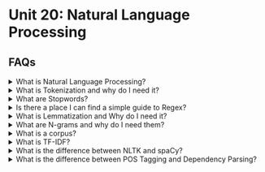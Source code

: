 # Unit 20: Natural Language Processing

## FAQs

<details>
<summary>What is Natural Language Processing?</summary>


<blockquote>
<details>
<summary>In a nutshell:</summary>

Natural Language Processing (NLP) is the development of technology that works with translating human language components into something a computer can work with.   NLP is at work anytime you interact with technology that responds to your language inputs.  It can be thought of as processing human language into computer inputs.

Examples include:
- Spell Checker.
- Talking to Alexa, Siri or Google Assistant.
- Voice to text on mobile devices.
</details>
<details>
<summary>But why?</summary>

Computer speak is very specific; its unambigous, literal, methodical and mathematical.  Human language is quite the opposite - Words can share multiple meanings when used in different contexts, despite being spelled the same or sounding the same.

When translating words between languages, direct word for word translation will often sound nonsensical because the order of the words and cultural sayings vary.  Even different dialects of the same language can have words or sayings that mean different things depending on your geography.

NLP allows a joining of computer speak with human speak to develop intricate tech that can understand language.
</details>
</blockquote>
</details>
<details>
<summary>What is Tokenization and why do I need it?</summary>

Probably the most basic level of NLP is breaking apart language into smaller chunks.  This could be breaking apart a sentence into words, an article into sentences or a book into phrases. This process is called tokenization and it can be thought of as simply stripping down a string using a delimiter as you would in Python using `.split()`.

<blockquote>
<details><summary>Word Tokenization</summary>

In the following example we'll use `.split()` and the a space delimiter to tokenize our sentence:

![Mando](Images/Mando_split.PNG)

This method works ok, but NLP can become much trickier than breaking down a sentence on a single delimiter.  You might need to write code that breaks down an entire text into whole phrases on multiple delimiters.  Because of this, we can use the Natural Language ToolKit (NLTK) platform to perform our tokenizing.  NLTK provides libraries and tools that help with NLP tasks such as text processing.  Let's tokenize the same sentence using NLTK's tokenizer, `word_tokenizer()`:

![Mando1](Images/Mando_tokens.PNG)

This method allows us to separate the words, but even includes the period at the end and can be combined with regex to be even more detailed.  It is a more concise delivery of the intended outcome.
</details>
<details><summary>Sentence Tokenization</summary>

In NLP words are not the only items tokenized.  In the following example we'll tokenize a short text into sentences.  First we use `.split()` and the period delimiter:

![Mando3](Images/Mando_sent_split.PNG)

This works ok, but we get more concise results using NLTK's `sent_tokenizer()`:

![Mando4](Images/Mando_sent_tokens.PNG)

</details>
</details>


<details>
<summary>What are Stopwords?</summary>

Stopwords are considered words that hold no relevance to the outcome.  In the English language words like, _is_, _the_, and  _it_ are considered extraneous.  They are words that are used in proper grammar but they hold no bearing on the meaning of the sentence.  As part of preprocessing or cleaning data for NLP, its important to remove these words so that unnecessary bias doesn't weigh our model down.  NLTK has built in lists of stopwords in multiple languages and provides methods for extracting these words simply.
<blockquote>
<details><summary>Examples of Stopwords:</summary>

We can view the built in list of English stopwords like this:

![stopwords_english](Images/stopwords_english.PNG)

Similarly you can call other languages.  For example, here we look at French stopwords:

![stopwords_french](Images/stopwords_french.PNG)
</details>
<details><summary>Usage:</summary>

Once we have our stopwords we can remove them using a for loop.  First we store our stopwords in a variable:

```python
sw = set(stopwords.words('english'))
```
We can then run a for loop with this list to remove the stopwords:

![mando_stopwords](Images/Mando_sw.PNG)


</details>
<details><summary>Custom Stopwords:</summary>

In certain cases we may have additional words we need to remove.  Let's suppose that the words `yoda` and `mandalorian` are not necessary for our NLP work and we wish to add them to our stopwords.  We can add these words to our stopwords list as follows:

```python
sw = set(stopwords.words('english'))
updated_sw = sw.union({'yoda', 'mandalorian'})
```
We can then run a for loop with this new list to remove the stopwords which now include `yoda` and `mandalorian`.  As you can see in our output, this was successful:

![mando_stopwords](Images/Mando_new_sw.PNG)
</details>
</details>

<details>
<summary>Is there a place I can find a simple guide to Regex?</summary>

Regex stands for *regular expression* and it allows us to search for text using very specific patterns.  It can be intimidating at first glance, but it's well worth the little study and persistance required to conquer it, especially in cases of NLP usage.  Consider using the find and replace option in your Word processor - it works great for finding specific text, but what if your query is more complex?  Perhaps you are looking for someone's name, and you can only remember that the last name ends with *b*.  Regex lets you find that!

Here are some great resources to get you started:

For a gentle introduction from Python click [here.](https://docs.python.org/3/howto/regex.html#regex-howto)
For an intro with practice prompts, try [this *Google for Education* module.](https://developers.google.com/edu/python/regular-expressions)
For quick glance cheat sheet click [here.](https://www.debuggex.com/cheatsheet/regex/python)
For hands-on practice click [here](http://play.inginf.units.it/#/) or [here.](https://www.hackerrank.com/domains/regex)


</details>

<details>
<summary>What is Lemmatization and Why do I need it?</summary>

Lemmatization is the process of removing the added elements of a word to bring it to its root.  NLTK provides in-built functionality for this process. The default for this function is to convert plural nouns to singular, but verbs and adjectives can also be converted.  To use the function, we import the module and instantiate the object as follows:

```python
from nltk.stem import WordNetLemmatizer
lemmatizer = WordNetLemmatizer()
```

We can then call on the function by using the method `.lemmatize()`.  In the following example we will lemmatize the sentence:  *'Of all babies in the many worlds in all the galaxies that make our universe, baby yoda rules all hearts as cutest'*.  The tokenized form of this sentence is stored in the object `baby_Yoda` and is a list of words as follows:
```python
['babies',
 'many',
 'worlds',
 'galaxies',
 'make',
 'universe',
 ',',
 'baby',
 'yoda',
 'rules',
 'hearts',
 'cutest']
```
To properly lemmatize the `baby_Yoda` object:

```python
from nltk.stem import WordNetLemmatizer
lemmatizer = WordNetLemmatizer()

result = []
for word in baby_Yoda:
    word = lemmatizer.lemmatize(word)
    result.append(word)
```
You can see in the following image, that compared to the original output, the new output has converted all plural words to singular:

<img src = 'Images/lemmatize_baby_Yoda.png' width = 400>

A more concise way to generate this new list is with a list comprehension.  The results are the same:

```python
from nltk.stem import WordNetLemmatizer
lemmatizer = WordNetLemmatizer()

result = [lemmatizer.lemmatize(word) for word in new_babyYoda]
```
</details>


<details>
<summary>What are N-grams and why do I need them?</summary>

<blockquote>
<details>
<summary>What they are:</summary>

Ngrams are word groupings that are grouped by **N** number of words.  For example, let's use our original mando sentence: *The mandalorian has rescued baby Yoda.* If we grouped this sentence into bigrams (groups of 2 words), the division would be:

*The mandalorian*,<br>
*mandalorian has*,<br>
*has rescued*,<br>
*rescued baby*,<br>
*baby Yoda.*<br>
</details>
<details>
<summary>How to find them programmatically:</summary>

To get the ngram count of a text using NLTK, we must first tokenize our text using `word_tokenizer`:

Input:
```python
from nltk.tokenize import word_tokenize

mando = 'The mandalorian has rescued baby Yoda.'
mando = word_tokenize(mando)
print(mando)
```

Output:
```python
['The', 'mandalorian', 'has', 'rescued', 'baby', 'Yoda', '.']
```

We can then use NLTK to work with ngrams as follows:

Input:
```python
from nltk.util import ngrams
from collections import Counter

Counter(ngrams(mando, n=2))
```
Output:
```python
Counter({('The', 'mandalorian'): 1,
         ('mandalorian', 'has'): 1,
         ('has', 'rescued'): 1,
         ('rescued', 'baby'): 1,
         ('baby', 'Yoda'): 1,
         ('Yoda', '.'): 1})
```

The output is a dictionary of values that hold our two word combinations and the number of times those two words appear together.
</details>
<details>
<summary>Why they're important:</summary>

Ngrams help computers to understand the context of language.  As humans, we can break apart a sentence quickly to grasp the meaning behind it.  For an example, let's use the following sentence: *We need to hammer out the details of trip*.  The bigrams for the sentence are:

*We need*,
*need to*,
*to hammer*,
*hammer out*,
*out the*
*the details*,
*details of*,
*of trip.*

Using the words before and after other words, gives the computer a better understanding of context.  The word *hammer* in this instance has bigrams of *to hammer* and *hammer out*.  The words *to* and *out* gives context that the word in this instance is being used as a verb.

If instead our setence were *I need the hammer*, then having the word *the* preceding the word *hammer* will give the context that hammer in this case is a noun.

</details>
</blockquote>

</details>


<details>
<summary>What is a corpus?</summary>

A corpus is a collection of writings, typically used in machine learning work involving NLP.  It can be thought of as a dataset that is specific to NLP tasks.  Corpora are vital for NLP, because effective NLP requires large quantities of text based data that include as many words as possible.  The larger the corpus (dataset), the more likely low frequency words are to be included in the text.

There are numerous well known corpora used in NLP, some are general for language based applications, and some are more specialized for task specific applications.  For example, when working on sentiment analysis projects, you could use the IMDB Reviews or Yelp Reviews corpora.

For more info on corpora, how they work in NLP and where you can find corpora to use in your own projects click [here.](https://devopedia.org/text-corpus-for-nlp)

</details>


<details>
<summary>What is TF-IDF?</summary>

Term Frequency - Inverse Document Frequency, or TF-IDF for short, measures the relevance of a word in the document.  It is calculated by combining the Term Frequency (TF) and the Inverse Document Frequency (IDF) to get a weighted value.

Term frequency (TF) is the count of the word in a document of the corpus.  Inverse document frequency (IDF) is the number of documents the word appears in throughout the corpus.  An increase in TF will make the TF-IDF score go higher, because the more often a word is counted, it can be considered to be more relevant.  An increase in IDF will make the TF-IDF score go lower, because the more often a word appears throughout all the documents, it is considered more common and irrevelant.

The calculated value of TF-IDF is a number from 0 to 1.  When the score approaches 0, the word is considered more common.  When the score approaches 1, the word is considered more relevant.

For example if the word *Yoda* appears 500 times in my 10,000 word document then the TF is high:  `500 / 10,000 = 0.05`.  But if I have 10,000 documents and *Yoda* only appears in 10 of them, then there is low IDF: `LOG(10,000 / 10) = 3`  In this example, the TF-IDF is: `0.05 / 3 = 0.0167`.  This is most certainly a number approaching 0, and would imply a relevant, or unique word - and we know that it is in this example, because *Yoda* appears frequently throughout my document, but not frequently throughout my set of documents.
</details>

<details>
<summary>What is the difference between NLTK and spaCy?</summary>

The primary difference between NLTK and spaCy is that NLTK uses a rule-based approach and spaCy uses a statistical-based approach.

With a rule-based approach, the model deterministically draws conclusions from the text using the rules of the selected language.  with NLTK the word *sick* is negative based on rules that dictate that relationship.  With a statistical approach, machine learning can be used to make decisions using the context of the text.  SpaCy might notice that the word *sick* is used in a context that implies a positive relationship, for example *That steak was grilled to perfection! It was sick!*

Additionally, NLTK was built with research and education in mind.  It's a great resource for exploring your text data and conducting analyses, however all data is represented as strings which can make it more difficult to work with on a larger scale.  SpaCy was built with production performance in mind and tends to be faster thank NLTK.  All data with SpaCy is represented as objects and more task based functionality is provided.

</details>
<details>
<summary>What is the difference between POS Tagging and Dependency Parsing?</summary>

Part of speech tagging (POS tagging) is the process of labeling each word or token in a sentence as its part of speech (noun, verb, adjective), while dependency parsing takes those words and determines the relationships between each.  Dependency parsing is the step that comes after POS tagging.

If we were to POS tag and depedency parse the following sentence:
`'The mandalorian has saved baby Yoda'`, the results would look like:
<img src='Images/mando_dependencies.PNG' width = 900>


</details>
